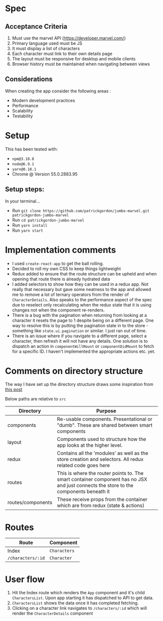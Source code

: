 # Spec
## Acceptance Criteria
1. Must use the marvel API (https://developer.marvel.com/)
1. Primary language used must be JS
1. It must display a list of characters
1. Each character must link to their own details page
1. The layout must be responsive for desktop and mobile clients
1. Browser history must be maintained when navigating between views

## Considerations
When creating the app consider the following areas :
* Modern development practices
* Performance
* Scalability 
* Testability

# Setup
This has been tested with:
* `npm@3.10.8`
* `node@6.9.1`
* `yarn@0.18.1`
* Chrome @ Version 55.0.2883.95

## Setup steps:
In your terminal...
* Run `git clone https://github.com/patrickgordon/jumbo-marvel.git patrickgordon-jumbo-marvel`
* Run `cd patrickgordon-jumbo-marvel`
* Run `yarn install`
* Run `yarn start`

# Implementation comments
* I used `create-react-app` to get the ball rolling.
* Decided to roll my own CSS to keep things lightweight
* Redux added to ensure that the route structure can be upheld and when opening that route there is 
already hydrated data
* I added selectors to show how they can be used in a redux app. Not really that necessary but gave 
some neatness to the app and allowed me to remove a lot of ternary operators from the render of
`CharacterDetails`. Also speaks to the performance aspect of the spec due to reselect only recalculating
when the redux state that it is using changes not when the component re-renders.
* There is a bug with the pagination when returning from looking at a character it resets the page
to 1 despite being on a different page. One way to resolve this is by putting the pagination state 
in to the store - something like `state.ui.pagination` or similar. I just ran out of time.
* There is an issue where if you navigate to a different page, select a character, then refresh it 
will not have any details. One solution is to dispatch an action in `componentWillMount` or 
`componentDidMount` to fetch for a specific ID. I haven't implemented the appropriate actions etc.
yet.

# Comments on directory structure
The way I have set up the directory structure draws some inspiration from [this post](https://github.com/davezuko/react-redux-starter-kit/wiki/Fractal-Project-Structure)  

Below paths are relative to `src`

| Directory         | Purpose                                                                                                                               |
| ----------------- | ------------------------------------------------------------------------------------------------------------------------------------- |
| components        | Re-usable components. Presentational or "dumb". These are shared between smart components                                             |
| layout            | Components used to structure how the app looks at the higher level.                                                                   |
| redux             | Contains all the 'modules'  as well as the store creation and selectors. All redux related code goes here                             |
| routes            | This is where the router points to. The smart container component has no JSX and just connects the store to the components beneath it |
| routes/components | These receive props from the container which are from redux (state & actions)                                                         |

# Routes
|Route             |Component    |
|------------------|-------------|
|Index             |`Characters` |
|`/characters/:id` |`Character`  |

# User flow
1. Hit the Index route which renders the `App` component and it's child `CharactersList`. Upon app starting it has dispatched to API to get data.
1. `CharactersList` shows the data once it has completed fetching.
1. Clicking on a character link navigates to `/characters/:id` which will render the `CharacterDetails` component